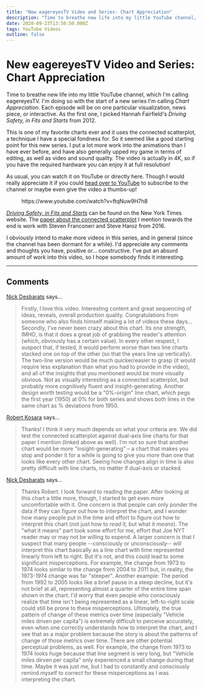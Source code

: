 ```yaml
---
title: "New eagereyesTV Video and Series: Chart Appreciation"
description: "Time to breathe new life into my little YouTube channel, which I'm calling eagereyesTV. I'm doing so with the start of a new series I'm calling Chart Appreciation. Each episode will be on one particular visualization, news piece, or interactive. As the first one, I picked Hannah Fairfield's Driving Safety, in Fits and Starts from 2012."
date: 2020-09-23T13:56:50.000Z
tags: YouTube Videos
outline: false
---
```


# New eagereyesTV Video and Series: Chart Appreciation

Time to breathe new life into my little YouTube channel, which I'm calling eagereyesTV. I'm doing so with the start of a new series I'm calling <em>Chart Appreciation</em>. Each episode will be on one particular visualization, news piece, or interactive. As the first one, I picked Hannah Fairfield's <em>Driving Safety, in Fits and Starts</em> from 2012.

This is one of my favorite charts ever and it uses the connected scatterplot, a technique I have a special fondness for. So it seemed like a good starting point for this new series. I put a lot more work into the animations than I have ever before, and have also generally upped my game in terms of editing, as well as video and sound quality. The video is actually in 4K, so if you have the required hardware you can enjoy it at full resolution!

As usual, you can watch it on YouTube or directly here. Though I would really appreciate it if you could <a href="https://www.youtube.com/watch?v=ftqNuw9H7h8">head over to YouTube</a> to subscribe to the channel or maybe even give the video a thumbs-up!

<figure class="wp-block-embed-youtube wp-block-embed is-type-rich is-provider-embed-handler wp-embed-aspect-16-9 wp-has-aspect-ratio"><div class="wp-block-embed__wrapper">
https://www.youtube.com/watch?v=ftqNuw9H7h8
</div></figure>

<a href="https://archive.nytimes.com/www.nytimes.com/interactive/2012/09/17/science/driving-safety-in-fits-and-starts.html"><em>Driving Safety, in Fits and Starts</em></a> can be found on the New York Times website. The <a href="https://eagereyes.org/papers/the-connected-scatterplot-for-presenting-paired-time-series" data-type="post" data-id="9076">paper about the connected scatterplot</a> I mention towards the end is work with Steven Franconeri and Steve Haroz from 2016. 

I obviously intend to make more videos in this series, and in general (since the channel has been dormant for a while). I'd appreciate any comments and thoughts you have, positive or… constructive. I've put an absurd amount of work into this video, so I hope somebody finds it interesting.


---
## Comments

<a href="https://www.practicalreporting.com" rel="nofollow noopener" target="_blank">Nick Desbarats</a> says…
>	Firstly, I love this video. Interesting content and great sequencing of ideas, reveals, overall production quality. Congratulations from someone who also finds himself making a lot of videos these days...
>	Secondly, I've never been crazy about this chart. Its one strength, IMHO, is that it does a great job of grabbing the reader's attention (which, obviously has a certain value). In every other respect, I suspect that, if tested, it would perform worse than two line charts stacked one on top of the other (so that the years line up vertically). The two-line version would be much quicker/easier to grasp (it would require less explanation than what you had to provide in the video), and all of the insights that you mentioned would be more visually obvious. Not as visually interesting as a connected scatterplot, but probably more cognitively fluent and insight-generating. Another design worth testing would be a "0%-origin" line chart, which pegs the first year (1950) at 0% for both series and shows both lines in the same chart as % deviations from 1950.

<a href="http://eagereyes.org/about" rel="nofollow noopener" target="_blank">Robert Kosara</a> says…
>	Thanks! I think it very much depends on what your criteria are. We did test the connected scatterplot against dual-axis line charts for that paper I mention (linked above as well). I'm not so sure that another chart would be more "insight-generating" –  a chart that makes you stop and ponder it for a while is going to give you more than one that looks like every other chart. Seeing how changes align in time is also pretty difficult with line charts, no matter if dual-axis or stacked.

<a href="https://www.practicalreporting.com" rel="nofollow noopener" target="_blank">Nick Desbarats</a> says…
>	Thanks Robert. I look forward to reading the paper.
>	After looking at this chart a little more, though, I started to get even more uncomfortable with it.
>	One concern is that people can only ponder the data if they can figure out how to interpret the chart, and I wonder how many people put in the time and effort to figure out how to interpret this chart (not just how to *read* it, but what it *means*). The "what it means" part took some effort for me, effort that Joe NYT reader may or may not be willing to expend.
>	A larger concern is that I suspect that many people --consciously or unconsciously-- will interpret this chart basically as a line chart with time represented linearly from left to right. But it's not, and this could lead to some significant misperceptions. For example, the change from 1973 to 1974 looks similar to the change from 2004 to 2011 but, in reality, the 1973-1974 change was far "steeper". Another example: The period from 1992 to 2005 looks like a brief pause in a steep decline, but it's not brief at all, representing almost a quarter of the entire time span shown in the chart. I'd worry that even people who consciously realize that time isn't being represented as a linear, left-to-right scale could still be prone to these misperceptions.
>	Ultimately, the true pattern of change of these metrics over time (especially "Vehicle miles driven per capita") is extremely difficult to perceive accurately, even when one correctly understands how to interpret the chart, and I see that as a major problem because the story is about the patterns of change of those metrics over time.
>	There are other potential perceptual problems, as well. For example, the change from 1973 to 1974 looks huge because that line segment is very long, but "Vehicle miles dirven per capita" only experienced a small change during that time. Maybe it was just me, but I had to constantly and consciously remind myself to correct for these misperceptions as I was interpreting the chart.


